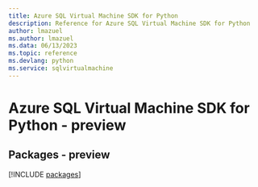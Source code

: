 ```yaml
---
title: Azure SQL Virtual Machine SDK for Python
description: Reference for Azure SQL Virtual Machine SDK for Python
author: lmazuel
ms.author: lmazuel
ms.data: 06/13/2023
ms.topic: reference
ms.devlang: python
ms.service: sqlvirtualmachine
---
```

# Azure SQL Virtual Machine SDK for Python - preview
## Packages - preview
[!INCLUDE [packages](sql-virtual-machine-index.md)]